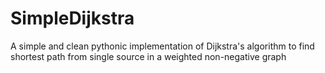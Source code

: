 # SimpleDijkstra
A simple and clean pythonic implementation of Dijkstra's algorithm to find shortest path from single source in a weighted non-negative graph
